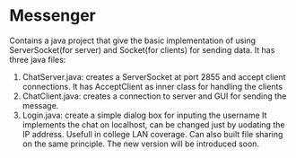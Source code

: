 # Messenger
Contains a java project that give the basic implementation of using ServerSocket(for server) and Socket(for clients) for sending data.
It has three java files:
1. ChatServer.java: creates a ServerSocket at port 2855 and accept client connections. It has AcceptClient as inner class for handling
the clients
2. ChatClient.java: creates a connection to server and GUI for sending the message.
3. Login.java: create a simple dialog box for inputing the username
It implements the chat on localhost, can be changed just by uodating the IP address.
Usefull in college LAN coverage. Can also built file sharing on the same principle. The new version will be introduced soon.

